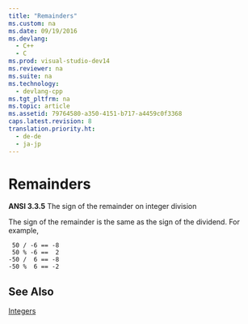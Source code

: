 ```yaml
---
title: "Remainders"
ms.custom: na
ms.date: 09/19/2016
ms.devlang: 
  - C++
  - C
ms.prod: visual-studio-dev14
ms.reviewer: na
ms.suite: na
ms.technology: 
  - devlang-cpp
ms.tgt_pltfrm: na
ms.topic: article
ms.assetid: 79764580-a350-4151-b717-a4459c0f3368
caps.latest.revision: 8
translation.priority.ht: 
  - de-de
  - ja-jp
---
```

# Remainders
**ANSI 3.3.5** The sign of the remainder on integer division  
  
 The sign of the remainder is the same as the sign of the dividend. For example,  
  
```  
 50 / -6 == -8  
 50 % -6 ==  2  
-50 /  6 == -8  
-50 %  6 == -2  
```  
  
## See Also  
 [Integers](../vs140/Integers.md)